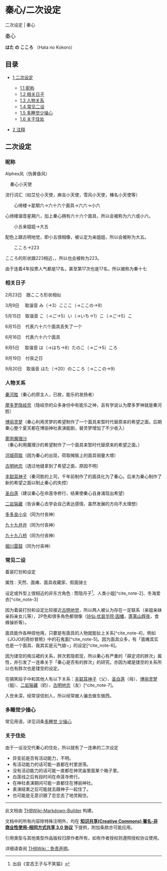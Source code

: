 # 秦心/二次设定

<!-- source html: G:\repos\THBWiki-Markdown-Builder\THBWikiMarkdown\Temp\main\2\27\ns0%3A%E7%A7%A6%E5%BF%83%2F%E4%BA%8C%E6%AC%A1%E8%AE%BE%E5%AE%9A.html -->

二次设定 | 秦心

  
<big>秦心</big>  

 **はた の こころ** （Hata no Kokoro）
  
  
  

  


## 目录

- [1 二次设定](#二次设定)

  - [1.1 昵称](#昵称)
  - [1.2 相关日子](#相关日子)
  - [1.3 人物关系](#人物关系)
  - [1.4 常见二设](#常见二设)
  - [1.5 多睡觉少操心](#多睡觉少操心)
  - [1.6 关于住处](#关于住处)



- [2 注释](#注释)





## 二次设定

### 昵称
[](./文件-秦心Alphes风.png.md)  [](./文件-秦心Alphes风.png.md)Alphes风（伪黄昏风）   

  
&#160;&#160;&#160;&#160;秦心小天使  

  

流行词汇（如艾伦小天使，麻吉小天使，雪风小天使，榛名小天使等）

  
　　心绮楼→星期六→六十六个面具→六六→小六  

  

心绮楼谐音星期六，加上秦心拥有六十六个面具，所以会被称为六六或小六。

  
　　小五亲姐姐→大五  

  

配色上跟古明地觉，即小五很相像，被认定为亲姐姐，所以会被称为大五。

  
　　こころ→223  

  

こころ的形状跟223相近，，所以也会被称为223。


由于连着4年投票人气都是17名，甚至第17次也是17名，所以被称为秦十七


### 相关日子

  
2月23日　跟こころ形状相似  

3月9日 　取谐音 み（→3）こここ（→ここの→9）  

5月15日　取谐音 こ（→ご→5）い（→いち→1）こ（→ご→5）こ  

6月15日　代表六十六个面具丢失了一个  

6月16日　代表六十六个面具  

8月5日 　取谐音 は（→はち→8）たのこ（→ご→5）ころ  

9月19日　付丧之日  

9月20日　取谐音 はた（→20）のこころ（→ここの→9）
  



### 人物关系

  
[秦河胜](./秦河胜.md)（秦心的原主人，已故，能乐的发扬者）  

[摩多罗隐岐奈](./摩多罗隐岐奈.md)（隐岐奈的众多身份中有能乐之神，且有学说认为摩多罗神就是秦河胜）  

[博丽灵梦](./博丽灵梦.md)（秦心利用灵梦的希望制作了一个面具来暂时代替原来的希望之面。后期秦心整个夏天都在博丽神社表演能剧，替灵梦增加了不少收入）  

[雾雨魔理沙](./雾雨魔理沙.md)（秦心利用魔理沙的希望制作了一个面具来暂时代替原来的希望之面。）  

[河城荷取](./河城荷取.md)（因为秦心的出现，荷取摊贩上的面具销量大增）  

[古明地恋](./古明地恋.md)（透过地缝拿到了希望之面，原因不明）  

[丰聪耳神子](./丰聪耳神子.md)（秦河胜的上司，千年前制作了的面具化为了秦心。后来为秦心制作了新的希望之面以制止秦心的失控）  

[圣白莲](./圣白莲.md)（建议秦心在命莲寺修行，结果使秦心自身涌现出希望）  

[二岩猯藏](./二岩猯藏.md)（告诉秦心去学会自己表达感情，虽然发展的方向不太理想）  

[多多良小伞](./多多良小伞.md)（同为付丧神）  

[九十九弁弁](./九十九弁弁.md)（同为付丧神）  

[九十九八桥](./九十九八桥.md)（同为付丧神）  

[堀川雷鼓](./堀川雷鼓.md)（同为付丧神）
  



### 常见二设
[](./文件-秦心设定来源.png.md)  [](./文件-秦心设定来源.png.md)着装打扮和设定

属性
: 天然、面瘫、面具收藏家、假面骑士  

设定或外型上很相近的非东方角色
: 筒隐月子[^cite_note-1]、人类小姐[^cite_note-2]、冬海爱衣[^cite_note-3]  


  
  

因为着装打扮和设定比较接近[古明地觉](./古明地觉.md)，所以两人被认为存在一定联系（亲姐亲妹亲妈亲女儿等），2P色和很多角色都很像（[铃仙·优昙华院·因幡](./铃仙·优昙华院·因幡.md)，[蓬莱山辉夜](./蓬莱山辉夜.md)，食蜂操祈等）。  

面具能作各种捏他用，只要是有面具的人物就能扯上关系[^cite_note-4]，例如《JOJO的奇妙冒險》中的石鬼面[^cite_note-5]。因为面具众多，有「面瘫其实也是一个面具、我其实是元气娘~」的设定[^cite_note-6]。  

因为镂空的南瓜裙的关系，胖次若隐若现，所以秦心有严重的「薛定谔的胖次」属性，并引发了一连串关于「秦心是否有的胖次」的研究。亦因为裙是镂空的关系所以也有胖次也是镂空的设定。  

在搞笑段子中和其他人有以下关系：[丰聪耳神子](./丰聪耳神子.md)（父）、[圣白莲](./圣白莲.md)（母）、[博丽灵梦](./博丽灵梦.md)（姐）、[二岩猯藏](./二岩猯藏.md)（奶）、[古明地恋](./古明地恋.md)（友）[^cite_note-7]。  

入世未深，经常误信别人，所以经常被人骗去做东做西。
  



### 多睡觉少操心
  
常见用语，详见词条[多睡觉 少操心](./多睡觉_少操心.md)
  


### 关于住处
  
由于一设没交代秦心的住处，所以就有了一连串的二次设定
  

- 异变前是否有活动能力，不明。
- 有活动能力的话可能一直都在村里游荡。
- 没有活动能力的话可能一直都在神灵庙里面某个箱子里。
- 白莲线之后有段时间在命莲寺修行。
- 在神社表演期间可能一直都住在博丽神社。
- 表演结束之后可能就去跟神子一起住了。
- 也可能是无意识跟了恋恋去了地灵殿住。


[^cite_note-1]: 出自《变态王子与不笑猫》





---

此文档由 [THBWiki-Markdown-Builder](https://github.com/Delsin-Yu/THBWiki-Markdown-Builder) 构建。

文档中的所有内容除特殊注明外，均在 [**知识共享(Creative Commons) 署名-非商业性使用-相同方式共享 3.0 协议**](https://creativecommons.org/licenses/by-sa/3.0/deed.zh-hans) 下提供，附加条款亦可能应用。

引用类型与其他类型作品版权归原作者所有，如有作者授权则遵照授权协议使用。

详细请查阅 [THBWiki：免责声明](https://thbwiki.cc/THBWiki:%E5%85%8D%E8%B4%A3%E5%A3%B0%E6%98%8E)。

